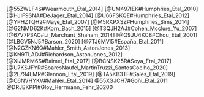 [@55ZWLF4S#Wearmouth_Etal_2014]
[@UM497IEK#Humphries_Etal_2010]
[@HJIF9SNA#DeJager_Etal_2014]
[@U66FSKQE#Humphries_Etal_2012]
[@YPHZTQH2#Maye_Etal_2007]
[@M5RXPXSZ#Humphries_Sims_2014]
[@G2NMD62K#Korn_Bach_2015]
[@T3QJH2AJ#Cohen_Mcclure_Yu_2007]
[@67V7P3AC#Li_Marchant_Shaham_2014]
[@Q9JU4KC8#Chou_Etal_2001]
[@LBGV5NJ5#Barson_2020]
[@7TJ6MVI5#España_Etal_2011]
[@N2GZKN6Q#Mahler_Smith_AstonJones_2013]
[@KN9TLADJ#Richardson_AstonJones_2012]
[@XIJMRM6S#Baimel_Etal_2017]
[@BCNSK25R#Soya_Etal_2017]
[@U7KSJFYR#SoaresNaufel_MartinTruzzi_SantosCoelho_2020]
[@2L794LMR#Glennon_Etal_2019]
[@TA5KB3TF#Sales_Etal_2019]
[@C6NVHYKV#Mahler_Etal_2014]
@55XGJCH7#Goñi_Etal_2011
@DRJBKPPI#Gloy_Herrmann_Fehr_20200
